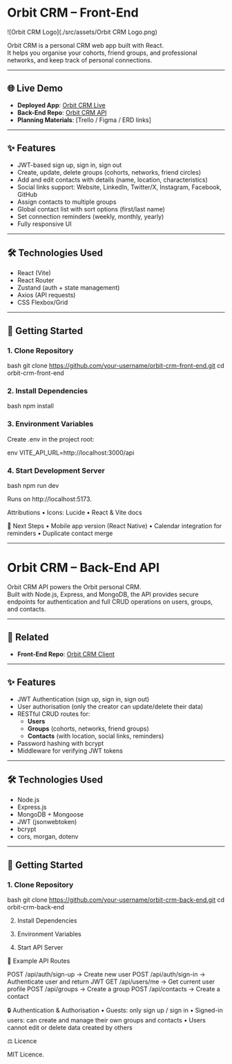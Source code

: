 # Orbit CRM – Front-End

![Orbit CRM Logo](./src/assets/Orbit CRM Logo.png)

Orbit CRM is a personal CRM web app built with React.  
It helps you organise your cohorts, friend groups, and professional networks, and keep track of personal connections.

---

## 🌐 Live Demo

- **Deployed App**: [Orbit CRM Live](https://your-deployed-app-link.com)  
- **Back-End Repo**: [Orbit CRM API](https://github.com/your-username/orbit-crm-back-end)  
- **Planning Materials**: [Trello / Figma / ERD links]

---

## ✨ Features

- JWT-based sign up, sign in, sign out  
- Create, update, delete groups (cohorts, networks, friend circles)  
- Add and edit contacts with details (name, location, characteristics)  
- Social links support: Website, LinkedIn, Twitter/X, Instagram, Facebook, GitHub  
- Assign contacts to multiple groups  
- Global contact list with sort options (first/last name)  
- Set connection reminders (weekly, monthly, yearly)  
- Fully responsive UI  

---

## 🛠 Technologies Used

- React (Vite)  
- React Router  
- Zustand (auth + state management)  
- Axios (API requests)  
- CSS Flexbox/Grid  

---

## 🚀 Getting Started

### 1. Clone Repository

bash
git clone https://github.com/your-username/orbit-crm-front-end.git
cd orbit-crm-front-end

### 2. Install Dependencies

bash
npm install

### 3. Environment Variables

Create .env in the project root:

env
VITE_API_URL=http://localhost:3000/api

### 4. Start Development Server

bash
npm run dev

Runs on http://localhost:5173.

Attributions
	•	Icons: Lucide
	•	React & Vite docs

📌 Next Steps
	•	Mobile app version (React Native)
	•	Calendar integration for reminders
	•	Duplicate contact merge

 ---


# Orbit CRM – Back-End API

Orbit CRM API powers the Orbit personal CRM.  
Built with Node.js, Express, and MongoDB, the API provides secure endpoints for authentication and full CRUD operations on users, groups, and contacts.

---

## 🔗 Related

- **Front-End Repo**: [Orbit CRM Client](https://github.com/your-username/orbit-crm-front-end)

---

## ✨ Features

- JWT Authentication (sign up, sign in, sign out)  
- User authorisation (only the creator can update/delete their data)  
- RESTful CRUD routes for:  
  - **Users**  
  - **Groups** (cohorts, networks, friend groups)  
  - **Contacts** (with location, social links, reminders)  
- Password hashing with bcrypt  
- Middleware for verifying JWT tokens  

---

## 🛠 Technologies Used

- Node.js  
- Express.js  
- MongoDB + Mongoose  
- JWT (jsonwebtoken)  
- bcrypt  
- cors, morgan, dotenv  

---

## 🚀 Getting Started

### 1. Clone Repository

bash
git clone https://github.com/your-username/orbit-crm-back-end.git
cd orbit-crm-back-end

2. Install Dependencies

3. Environment Variables

4. Start API Server

📡 Example API Routes

POST /api/auth/sign-up → Create new user
POST /api/auth/sign-in → Authenticate user and return JWT
GET /api/users/me → Get current user profile
POST /api/groups → Create a group
POST /api/contacts → Create a contact

🔒 Authentication & Authorisation
	•	Guests: only sign up / sign in
	•	Signed-in users: can create and manage their own groups and contacts
	•	Users cannot edit or delete data created by others

⚖️ Licence

MIT Licence.

